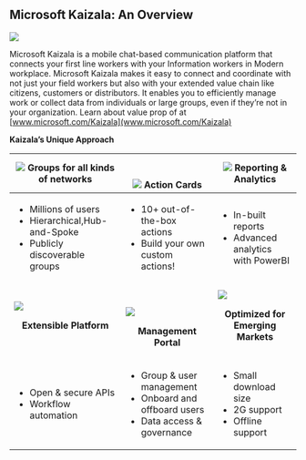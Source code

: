 ## Microsoft Kaizala: An Overview
![](https://github.com/Microsoft/kaizala-docs-preview/blob/harishvalurouthu-patch-1/kaizala/PartnerDocs/Images/Microsoft%20kaizala%20overview.png)

Microsoft Kaizala is a mobile chat-based communication platform that connects your first line workers with your Information workers in Modern workplace. Microsoft Kaizala makes it easy to connect and coordinate with not just your field workers but also with your extended value chain like citizens, customers or distributors. It enables you to efficiently manage work or collect data from individuals or large groups, even if they’re not in your organization.
Learn about value prop of at [www.microsoft.com/Kaizala](www.microsoft.com/Kaizala) 

**Kaizala’s Unique Approach**


| ![](https://github.com/Microsoft/kaizala-docs-preview/blob/harishvalurouthu-patch-1/kaizala/PartnerDocs/Images/Groups.png) Groups for all kinds of networks | <br><br>![](https://github.com/Microsoft/kaizala-docs-preview/blob/harishvalurouthu-patch-1/kaizala/PartnerDocs/Images/Actioncards.png) Action Cards | ![](https://github.com/Microsoft/kaizala-docs-preview/blob/harishvalurouthu-patch-1/kaizala/PartnerDocs/Images/ReportingAnalytics.png) Reporting & Analytics |
| ------------- | ------------- |------------- |
| <ul><li>Millions of users</li><li>Hierarchical,Hub-and-Spoke</li><li>Publicly discoverable groups</li></ul>|<ul><li>10+ out-of-the-box actions</li><li>Build your own custom actions!</li></ul>|<ul><li>In-built reports</li><li>Advanced analytics with PowerBI</li></ul>|
| ![](https://github.com/Microsoft/kaizala-docs-preview/blob/harishvalurouthu-patch-1/kaizala/PartnerDocs/Images/ExtensiblePlatform.png)<p align="center"><b>Extensible Platform </b></p> | <br><br>![](https://github.com/Microsoft/kaizala-docs-preview/blob/harishvalurouthu-patch-1/kaizala/PartnerDocs/Images/ExtensiblePlatform.png) <p align="center"><b>Management Portal </b></p> | ![](https://github.com/Microsoft/kaizala-docs-preview/blob/harishvalurouthu-patch-1/kaizala/PartnerDocs/Images/Optimized.png)<p align="center"><b>Optimized for Emerging Markets </b></p> |
| <ul><li>Open & secure APIs </li><li>Workflow automation</li></ul>|<ul><li>Group & user management</li><li>Onboard and offboard users</li><li>Data access & governance</li></ul>|<ul><li>Small download size</li><li>2G support</li><li>Offline support</li></ul>|
